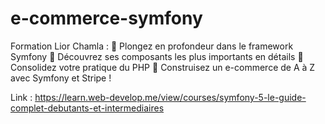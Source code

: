 # e-commerce-symfony
Formation Lior Chamla : 
🔎 Plongez en profondeur dans le framework Symfony 🚀 Découvrez ses composants les plus importants en détails 💪 Consolidez votre pratique du PHP 🛒 
Construisez un e-commerce de A à Z avec Symfony et Stripe !

Link : https://learn.web-develop.me/view/courses/symfony-5-le-guide-complet-debutants-et-intermediaires
